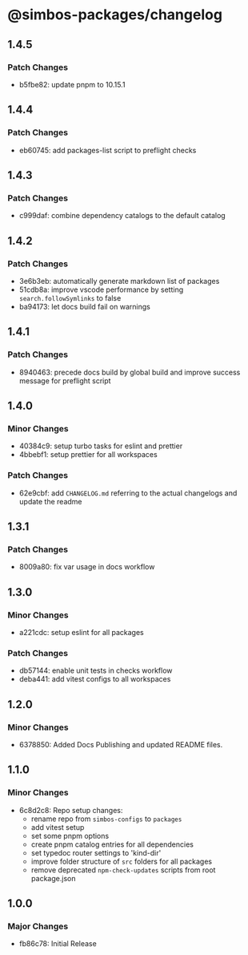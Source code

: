 # @simbos-packages/changelog

## 1.4.5

### Patch Changes

- b5fbe82: update pnpm to 10.15.1

## 1.4.4

### Patch Changes

- eb60745: add packages-list script to preflight checks

## 1.4.3

### Patch Changes

- c999daf: combine dependency catalogs to the default catalog

## 1.4.2

### Patch Changes

- 3e6b3eb: automatically generate markdown list of packages
- 51cdb8a: improve vscode performance by setting `search.followSymlinks` to
  false
- ba94173: let docs build fail on warnings

## 1.4.1

### Patch Changes

- 8940463: precede docs build by global build and improve success message for
  preflight script

## 1.4.0

### Minor Changes

- 40384c9: setup turbo tasks for eslint and prettier
- 4bbebf1: setup prettier for all workspaces

### Patch Changes

- 62e9cbf: add `CHANGELOG.md` referring to the actual changelogs and update the
  readme

## 1.3.1

### Patch Changes

- 8009a80: fix var usage in docs workflow

## 1.3.0

### Minor Changes

- a221cdc: setup eslint for all packages

### Patch Changes

- db57144: enable unit tests in checks workflow
- deba441: add vitest configs to all workspaces

## 1.2.0

### Minor Changes

- 6378850: Added Docs Publishing and updated README files.

## 1.1.0

### Minor Changes

- 6c8d2c8: Repo setup changes:
  - rename repo from `simbos-configs` to `packages`
  - add vitest setup
  - set some pnpm options
  - create pnpm catalog entries for all dependencies
  - set typedoc router settings to 'kind-dir'
  - improve folder structure of `src` folders for all packages
  - remove deprecated `npm-check-updates` scripts from root package.json

## 1.0.0

### Major Changes

- fb86c78: Initial Release
